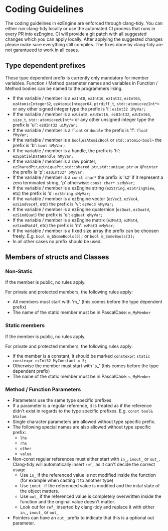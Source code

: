 # Coding Guidelines

The coding guidelines in ezEngine are enforced through clang-tidy. You can either run clang-tidy locally or use the automated CI process that runs in every PR into ezEngine. CI will provide a git patch with all suggested changes which you can apply locally. After applying the suggested changes please make sure everything still compiles. The fixes done by clang-tidy are not garantueed to work in all cases.

## Type dependent prefixes 

These type dependent prefix is currently only mandatory for member variables. Function / Method parameter names and variables in Function / Method bodies can be named to the programmers liking.

 * If the variable / member is a `ezInt8`, `ezInt16`, `ezInt32`, `ezInt64`, `ezAtomicInteger32`, `ezAtomicInteger64`, `ptrdiff_t`, `std::atomic<ezInt*>` or any other signed integer type the prefix is 'i': `ezInt32 iMyVar;`
 * If the variable / member is a `ezUint8`, `ezUInt16,` `ezUInt32`, `ezUInt64`, `size_t`, `std::atomic<ezUInt*>` or any other unsigned integer type the prefix is 'ui': `ezUInt32 uiMyVar;`
 * If the variable / member is a `float` or `double` the prefix is 'f': `float fMyVar;`
 * If the variable / member is a `bool`,`ezAtomicBool` or `std::atomic<bool>` the prefix is 'b': `bool bMyVar;`
 * If the variable / member is a handle, the prefix is 'h': `ezSpatialDataHandle hMyVar;`
 * If the variable / member is a raw pointer, `ezSharedPtr`,`ezUniquePtr`,`std::shared_ptr`,`std::unique_ptr` or `QPointer` the prefix is 'p': `ezUInt32* pMyVar;`
 * If the variable / member is a `const char*` the prefix is 'sz' if it represent a zero terminated string, 'p' otherwise: `const char* szMyVar;`
 * If the variable / member is a ezEngine string (`ezString`, `ezStringView`, etc) the prefix is 's': `ezString sMyVar;`
 * If the variable / member is a ezEngine vector (`ezVec3`, `ezVec4`, `ezSimdVec4f`, etc) the prefix is 'v': `ezVec3 vMyVar;`
 * If the variable / member is a ezEngine quaternion (`ezQuat`, `ezQuatd`, `ezSimdQuat`) the prefix is 'q': `eqQuat qMyVar;`
 * If the variable / member is a ezEngine matrix (`ezMat3`, `ezMat4`, `ezSimdMat4f`, etc) the prefix is 'm': `ezMat3 mMyVar;`
 * If the variable / member is a fixed size array the prefix can be choosen freely. E.g. `bool m_bSomeBools[3];` or `bool m_SomeBools[3];`
 * In all other cases no prefix should be used.

## Members of structs and Classes

### Non-Static

If the member is public, no rules apply.

For private and protected members, the following rules apply:
 * All members must start with 'm_' (this comes before the type dependent prefix)
 * The name of the static member must be in PascalCase: `m_MyMember` 



 ### Static members
If the member is public, no rules apply.

For private and protected members, the following rules apply:
 * If the member is a constant, it should be marked `constexpr`: `static constexpr ezInt32 MyConstant = 5;`
 * Otherwise the member must start with 's_' (this comes before the type dependent prefix)
 * The name of the static member must be in PascalCase: `s_MyMember` 

 ### Method / Function Parameters
 
 * Parameters use the same type specific prefixes
 * If a parameter is a regular reference, it is treated as if the reference didn't exist in regards to the type specific prefixes. E.g. `const bool& bValue`.
 * Single character parameters are allowed without type specific prefix.
 * The following special names are also allowed without type specific prefix: 
   - `lhs`
   - `rhs`
   - `other`
   - `value`
 * Non-const regular references must either start with `in_`, `inout_` or `out_`. Clang-tidy will automatically insert `ref_` as it can't decide the correct usage.
   - Use `in_` if the referenced value is not modified inside the function (for example when casting it to another type)
   - Use `inout_` if the referenced value is modified and the inital state of the object matters.
   - Use `out_` if the referenced value is completely overwritten inside the function and the original value doesn't matter.
   - Look out for `ref_` inserted by clang-tidy and replace it with either `in_`, `inout_` or `out_`
 * Pointers can have an `out_` prefix to indicate that this is a optional out parameter. 